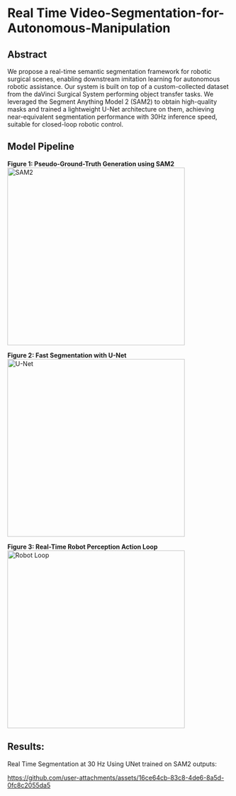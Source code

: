 # Real Time Video-Segmentation-for-Autonomous-Manipulation
## Abstract
We propose a real-time semantic segmentation framework
for robotic surgical scenes, enabling downstream
imitation learning for autonomous robotic assistance. Our
system is built on top of a custom-collected dataset from
the daVinci Surgical System performing object transfer
tasks. We leveraged the Segment Anything Model 2 (SAM2)
to obtain high-quality masks and trained a lightweight
U-Net architecture on them, achieving near-equivalent
segmentation performance with 30Hz inference speed,
suitable for closed-loop robotic control.

## Model Pipeline
**Figure 1: Pseudo-Ground-Truth Generation using SAM2**  
<img width="400" alt="SAM2" src="https://github.com/user-attachments/assets/f6ae3529-fdb3-4ce7-b23d-6e821b29eeed" />

**Figure 2: Fast Segmentation with U-Net**  
<img width="400" alt="U-Net" src="https://github.com/user-attachments/assets/b47083f1-2ad0-41f3-a80f-da43c703dd71" />

**Figure 3: Real-Time Robot Perception Action Loop**  
<img width="400" alt="Robot Loop" src="https://github.com/user-attachments/assets/f33ff8d1-f7e7-464f-80da-5b9c29d8f843" />

## Results:
Real Time Segmentation at 30 Hz Using UNet trained on SAM2 outputs:

https://github.com/user-attachments/assets/16ce64cb-83c8-4de6-8a5d-0fc8c2055da5

